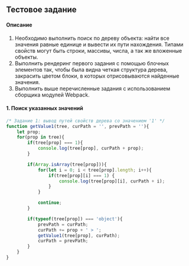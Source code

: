 ## Тестовое задание
#### Описание
1. Необходимо выполнить поиск по дереву объекта: найти все значения равные единице и вывести их пути нахождения. 
Типами свойств могут быть строки, массивы, числа, а так же вложенные объекты.
2. Выполнить рендеринг первого задания с помощью блочных элементов так, чтобы была видна четкая структура дерева,
закрасить цветом блоки, в которых отрисовываются найденные значения.
3. Выполнить выше перечисленные задания с использованием сборщика модулей Webpack.

#### 1. Поиск указанных значений
```javascript
/* Задание 1: вывод путей свойств дерева со значением '1' */
function getValue1(tree, curPath = '', prevPath = ''){
    let prop;
    for(prop in tree){
        if(tree[prop] === 1){
            console.log(tree[prop], curPath + prop);
        }

        if(Array.isArray(tree[prop])){
            for(let i = 0; i < tree[prop].length; i++){
                if(tree[prop][i] === 1) {
                    console.log(tree[prop][i], curPath + i);
                }
            }

            continue;
        }

        if(typeof(tree[prop]) === 'object'){
            prevPath = curPath;
            curPath += prop + ' > ';
            getValue1(tree[prop], curPath);
            curPath = prevPath;
        }
    }
}
```
